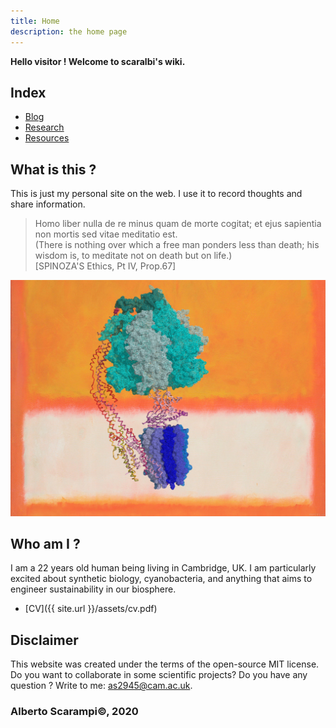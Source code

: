 ```yaml
---
title: Home
description: the home page
---
```


**Hello visitor ! Welcome to scaralbi's wiki.**

## Index
* [Blog](blog.md)
* [Research](research.md)  
* [Resources](resources.md)


## What is this ?
This is just my personal site on the web.
I use it to record thoughts and share information.

> Homo liber nulla de re minus quam de morte
cogitat; et ejus sapientia non mortis sed vitae
meditatio est.  
(There is nothing over which a free man ponders
less than death; his wisdom is, to meditate not on
death but on life.)  
[SPINOZA'S Ethics, Pt IV, Prop.67]

![WhatisLife](assets/figs/atpase.jpg)

## Who am I ?
I am a 22 years old human being living in Cambridge, UK.
I am particularly excited about synthetic biology, cyanobacteria, and anything that aims to engineer sustainability in our biosphere.
* [CV]({{ site.url }}/assets/cv.pdf)

## Disclaimer
This website was created under the terms of the open-source MIT license.
Do you want to collaborate in some scientific projects?
Do you have any question ?
Write to me:  as2945@cam.ac.uk.

### Alberto Scarampi©, 2020
